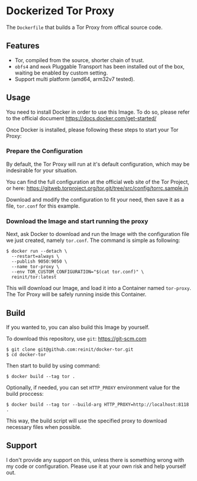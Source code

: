 Dockerized Tor Proxy
===

The `Dockerfile` that builds a Tor Proxy from offical source code.

Features
---
* Tor, compiled from the source, shorter chain of trust.
* `obfs4` and `meek` Pluggable Transport has been installed out of the box,
  waiting be enabled by custom setting.
* Support multi platform (amd64, arm32v7 tested).

Usage
---
You need to install Docker in order to use this Image. To do so, please refer to
the official document https://docs.docker.com/get-started/

Once Docker is installed, please following these steps to start your Tor Proxy:

### Prepare the Configuration

By default, the Tor Proxy will run at it's default configuration, which may be
indesirable for your situation.

You can find the full configuration at the official web site of the Tor Project,
or here: https://gitweb.torproject.org/tor.git/tree/src/config/torrc.sample.in

Download and modify the configuration to fit your need, then save it as a file,
`tor.conf` for this example.

### Download the Image and start running the proxy

Next, ask Docker to download and run the Image with the configuration file we
just created, namely `tor.conf`. The command is simple as following:

    $ docker run --detach \
      --restart=always \
      --publish 9050:9050 \
      --name tor-proxy \
      --env TOR_CUSTOM_CONFIGURATION="$(cat tor.conf)" \
      reinit/tor:latest

This will download our Image, and load it into a Container named `tor-proxy`.
The Tor Proxy will be safely running inside this Container.

Build
---
If you wanted to, you can also build this Image by yourself.

To download this repository, use `git`: https://git-scm.com

    $ git clone git@github.com:reinit/docker-tor.git
    $ cd docker-tor

Then start to build by using command:

    $ docker build --tag tor .

Optionally, if needed, you can set `HTTP_PROXY` environment value for the build
proccess:

    $ docker build --tag tor --build-arg HTTP_PROXY=http://localhost:8118 .

This way, the build script will use the specified proxy to download necessary
files when possible.

Support
---
I don't provide any support on this, unless there is something wrong with my
code or configuration. Please use it at your own risk and help yourself out.
